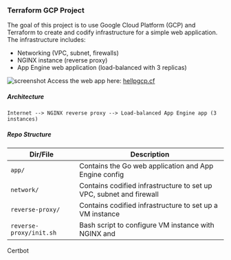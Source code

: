 ### Terraform GCP Project
The goal of this project is to use Google Cloud Platform (GCP) and Terraform to
create and codify infrastructure for a simple web application. The
infrastructure includes:
- Networking (VPC, subnet, firewalls)
- NGINX instance (reverse proxy)
- App Engine web application (load-balanced with 3 replicas)

![screenshot](https://storage.googleapis.com/terraform-nginx-app.appspot.com/lb.gif)
Access the web app here: [hellpgcp.cf](https://hellogcp.cf/)

##### Architecture
```
Internet --> NGINX reverse proxy --> Load-balanced App Engine app (3 instances)
```

##### Repo Structure
Dir/File | Description
--- | ---
`app/` | Contains the Go web application and App Engine config
`network/` | Contains codified infrastructure to set up VPC, subnet and firewall
`reverse-proxy/` | Contains codified infrastructure to set up a VM instance
`reverse-proxy/init.sh` | Bash script to configure VM instance with NGINX and
Certbot
